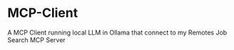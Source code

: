 # MCP-Client
A MCP Client running local LLM in Ollama that connect to my Remotes Job Search MCP Server
